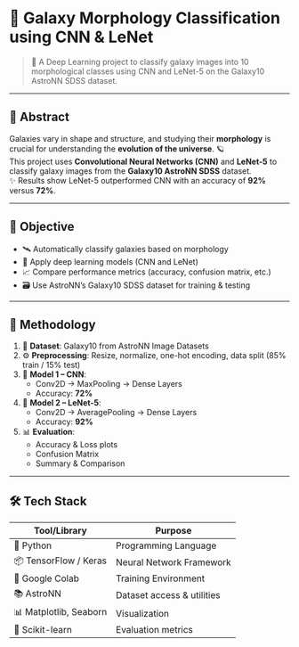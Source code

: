 # 🌌 Galaxy Morphology Classification using CNN & LeNet

> 🚀 A Deep Learning project to classify galaxy images into 10 morphological classes using CNN and LeNet-5 on the Galaxy10 AstroNN SDSS dataset.  


---

## 📘 Abstract

Galaxies vary in shape and structure, and studying their **morphology** is crucial for understanding the **evolution of the universe**. 🪐  
This project uses **Convolutional Neural Networks (CNN)** and **LeNet-5** to classify galaxy images from the **Galaxy10 AstroNN SDSS** dataset.  
✨ Results show LeNet-5 outperformed CNN with an accuracy of **92%** versus **72%**.

---

## 🎯 Objective

- 🛰️ Automatically classify galaxies based on morphology
- 🧠 Apply deep learning models (CNN and LeNet)
- 📈 Compare performance metrics (accuracy, confusion matrix, etc.)
- 🗃️ Use AstroNN’s Galaxy10 SDSS dataset for training & testing

---

## 🧠 Methodology

1. 🔽 **Dataset**: Galaxy10 from AstroNN Image Datasets
2. ⚙️ **Preprocessing**: Resize, normalize, one-hot encoding, data split (85% train / 15% test)
3. 🧱 **Model 1 – CNN**:
   - Conv2D → MaxPooling → Dense Layers
   - Accuracy: **72%**
4. 🧱 **Model 2 – LeNet-5**:
   - Conv2D → AveragePooling → Dense Layers
   - Accuracy: **92%**
5. 📊 **Evaluation**:
   - Accuracy & Loss plots
   - Confusion Matrix
   - Summary & Comparison

---

## 🛠️ Tech Stack

| Tool/Library | Purpose |
|--------------|---------|
| 🐍 Python | Programming Language |
| 📦 TensorFlow / Keras | Neural Network Framework |
| 🧪 Google Colab | Training Environment |
| 📚 AstroNN | Dataset access & utilities |
| 📊 Matplotlib, Seaborn | Visualization |
| 🧮 Scikit-learn | Evaluation metrics |
